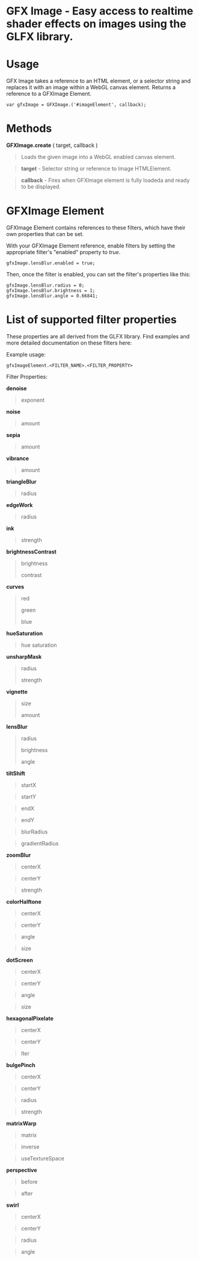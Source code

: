 # GFX Image - Easy access to realtime shader effects on images using the GLFX library.

# Usage

GFX Image takes a reference to an HTML element, or a selector string and replaces it with an image within a WebGL canvas element. Returns a reference to a GFXImage Element. 

    var gfxImage = GFXImage.('#imageElement', callback);

# Methods

**GFXImage.create** ( target, callback )
 > Loads the given image into a WebGL enabled canvas element.
 
 > **target** - Selector string or reference to Image HTMLElement.

 > **callback** - Fires when GFXImage element is fully loadeda and ready to be displayed.

# GFXImage Element

GFXImage Element contains references to these filters, which have their own properties that can be set.

With your GFXImage Element reference, enable filters by setting the appropriate filter's "enabled" property to _true_.
    
    gfxImage.lensBlur.enabled = true;

Then, once the filter is enabled, you can set the filter's properties like this:
    
    gfxImage.lensBlur.radius = 0;
    gfxImage.lensBlur.brightness = 1;
    gfxImage.lensBlur.angle = 0.66841;

# List of supported filter properties

These properties are all derived from the GLFX library. Find examples and more detailed documentation on these filters here: 

Example usage:

    gfxImageElement.<FILTER_NAME>.<FILTER_PROPERTY>

Filter Properties:

**denoise**
 > exponent
 
**noise**
 > amount
 
**sepia**
 > amount
 
**vibrance**
 > amount
 
**triangleBlur**
 > radius
 
**edgeWork**
 > radius
 
**ink**
 > strength
 
**brightnessContrast**
 > brightness
 > 
 > contrast
 
**curves**
 > red
 > 
 > green
 > 
 > blue
 
**hueSaturation**
 > hue
 > saturation
 
**unsharpMask**
 > radius
 > 
 > strength
 
**vignette**
 > size
 > 
 > amount
 
**lensBlur**
 > radius
 > 
 > brightness
 > 
 > angle
 
**tiltShift**
 > startX
 
 > startY
 
 > endX
 
 > endY
 
 > blurRadius
 
 > gradientRadius
 
 
**zoomBlur**
 > centerX
 
 > centerY
 
 > strength
 
 
**colorHalftone**
 > centerX
 
 > centerY
 
 > angle
 
 > size
 
**dotScreen**
 > centerX
 
 > centerY
 
 > angle
 
 > size
 
**hexagonalPixelate**
 > centerX
 
 > centerY
 
 > lter
 
**bulgePinch**
 > centerX
 
 > centerY
 
 > radius
 
 > strength
 
**matrixWarp**
 > matrix
 
 > inverse
 
 > useTextureSpace
 
**perspective**
 > before
 
 > after
 
**swirl**
 > centerX
 
 > centerY
 
 > radius
 
 > angle